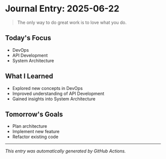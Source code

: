 # Journal Entry: 2025-06-22

> The only way to do great work is to love what you do.

## Today's Focus
- DevOps
- API Development
- System Architecture

## What I Learned
- Explored new concepts in DevOps
- Improved understanding of API Development
- Gained insights into System Architecture

## Tomorrow's Goals
- Plan architecture
- Implement new feature
- Refactor existing code

---
*This entry was automatically generated by GitHub Actions.*